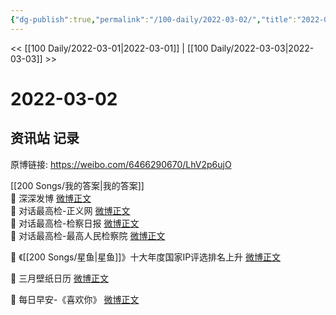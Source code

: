 ```yaml
---
{"dg-publish":true,"permalink":"/100-daily/2022-03-02/","title":"2022-03-02"}
---
```



<< [[100 Daily/2022-03-01\|2022-03-01]] | [[100 Daily/2022-03-03\|2022-03-03]] >>

# 2022-03-02

## 资讯站 记录

原博链接: https://weibo.com/6466290670/LhV2p6ujO

[[200 Songs/我的答案\|我的答案]]  
💫 深深发博 [微博正文](https://m.weibo.cn/6466290670/4742642443490121)  
💫 对话最高检-正义网 [微博正文](https://m.weibo.cn/6466290670/4742650152355288)  
💫 对话最高检-检察日报 [微博正文](https://m.weibo.cn/6466290670/4742649343377583)  
💫 对话最高检-最高人民检察院 [微博正文](https://m.weibo.cn/6466290670/4742643432822256)

💫 《[[200 Songs/星鱼\|星鱼]]》十大年度国家IP评选排名上升 [微博正文](https://m.weibo.cn/6466290670/4742654694786912)

💫 三月壁纸日历 [微博正文](https://m.weibo.cn/6466290670/4742506321543917)

💫 每日早安-《喜欢你》 [微博正文](https://m.weibo.cn/6466290670/4742488491559702)
